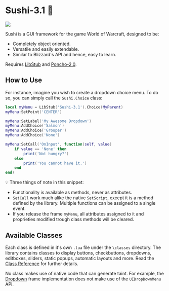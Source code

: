 # Sushi-3.1 :sushi:
![](http://jaliborc.com/images/addons/large/sushi-3.1.jpg)

Sushi is a GUI framework for the game World of Warcraft, designed to be:
* Completely object oriented.
* Versatile and easily extendable.
* Similar to Blizzard's API and hence, easy to learn.

Requires [LibStub](https://www.wowace.com/projects/libstub) and [Poncho-2.0](https://github.com/jaliborc/poncho-2.0).

## How to Use
For instance, imagine you wish to create a dropdown choice menu. To do so, you can simply call the `Sushi.Choice` class:
````lua
local myMenu = LibStub('Sushi-3.1').Choice(MyParent)
myMenu:SetPoint('CENTER')

myMenu:SetLabel('My Awesome Dropdown')
myMenu:AddChoice('Salmon')
myMenu:AddChoice('Grouper')
myMenu:AddChoice('None')

myMenu:SetCall('OnInput', function(self, value)
	if value == 'None' then
		print('Not hungry?')
	else
		print('You cannot have it.')
	end
end)
````

:bulb: Three things of note in this snippet:
* Functionality is available as methods, never as attributes.  
* `SetCall` work much alike the native `SetScript`, except it is a method defined by the library. Multiple functions can be assigned to a single event.
* If you release the frame `myMenu`, all attributes assigned to it and proprieties modified trough class methods will be cleared.

## Available Classes
Each class is defined in it's own `.lua` file under the `\classes` directory. The library contains classes to display buttons, checkbuttons, dropdowns, editboxes, sliders, static popups, automatic layouts and more. Read the [Class Reference](https://github.com/Jaliborc/Sushi-3.0/wiki) for further details.

No class makes use of native code that can generate taint. For example, the  [Dropdown](https://github.com/Jaliborc/Sushi-3.0/wiki/Dropdown) frame implementation does not make use of the `UIDropDownMenu` API.
